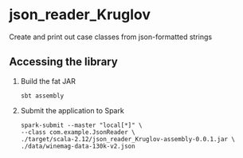 # json_reader_Kruglov

Create and print out case classes from json-formatted strings

## Accessing the library

1. Build the fat JAR  
   ```
   sbt assembly
   ```

2. Submit the application to Spark
   ```
   spark-submit --master "local[*]" \
   --class com.example.JsonReader \
   ./target/scala-2.12/json_reader_Kruglov-assembly-0.0.1.jar \
   ./data/winemag-data-130k-v2.json
   ```
   
